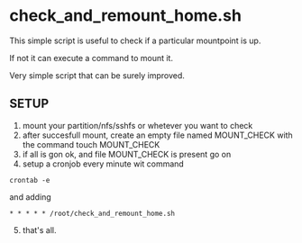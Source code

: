 # check_and_remount_home.sh

This simple script is useful to check if a particular mountpoint is up.

If not it can execute a command to mount it.

Very simple script that can be surely improved.

## SETUP ##

1. mount your partition/nfs/sshfs or whetever you want to check
2. after succesfull mount, create an empty file named MOUNT_CHECK with the command
touch MOUNT_CHECK
3. if all is gon ok, and file MOUNT_CHECK is present go on
4. setup a cronjob every minute wit command

`crontab -e`

and adding 

`* * * * * /root/check_and_remount_home.sh`

5. that's all.
